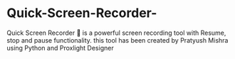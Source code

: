 # Quick-Screen-Recorder-
Quick Screen Recorder 🔴 is a powerful screen recording tool with Resume, stop and pause functionality. this tool has been created by Pratyush Mishra  using Python and Proxlight Designer
